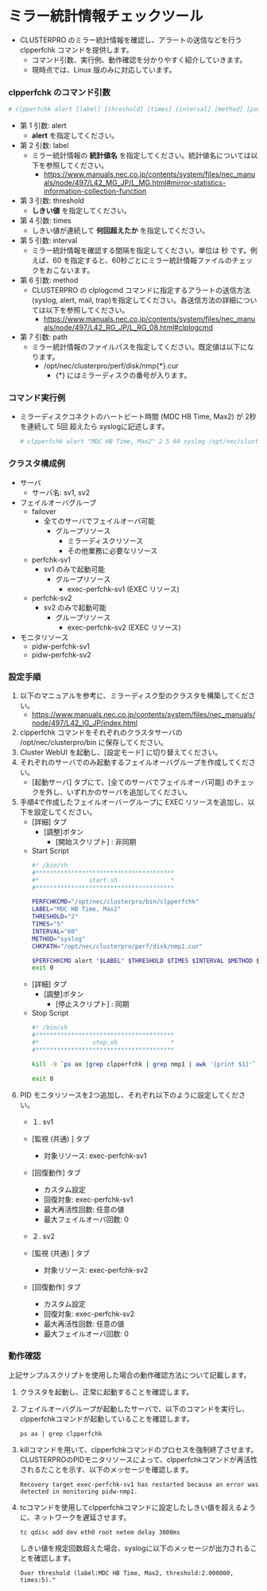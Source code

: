# ミラー統計情報チェックツール
- CLUSTERPRO のミラー統計情報を確認し、アラートの送信などを行う clpperfchk コマンドを提供します。
  - コマンド引数、実行例、動作確認を分かりやすく紹介していきます。
  - 現時点では、Linux 版のみに対応しています。

### clpperfchk のコマンド引数
```sh
# clpperfchk alert [label] [threshold] [times] [interval] [method] [path]
```
- 第 1 引数: alert
  - **alert** を指定してください。
- 第 2 引数: label
  - ミラー統計情報の **統計値名** を指定してください。統計値名については以下を参照してください。
    - https://www.manuals.nec.co.jp/contents/system/files/nec_manuals/node/497/L42_MG_JP/L_MG.html#mirror-statistics-information-collection-function
- 第 3 引数: threshold
  - **しきい値** を指定してください。
- 第 4 引数: times
  - しきい値が連続して **何回超えたか** を指定してください。
- 第 5 引数: interval
  - ミラー統計情報を確認する間隔を指定してください。単位は 秒 です。例えば、60 を指定すると、60秒ごとにミラー統計情報ファイルのチェックをおこないます。
- 第 6 引数: method
  - CLUSTERPRO の clplogcmd コマンドに指定するアラートの送信方法 (syslog, alert, mail, trap)を指定してください。各送信方法の詳細については以下を参照してください。
    - https://www.manuals.nec.co.jp/contents/system/files/nec_manuals/node/497/L42_RG_JP/L_RG_08.html#clplogcmd
- 第 7 引数: path
  - ミラー統計情報のファイルパスを指定してください。既定値は以下になります。
    - /opt/nec/clusterpro/perf/disk/nmp{*}.cur
      - {*} にはミラーディスクの番号が入ります。

### コマンド実行例
- ミラーディスクコネクトのハートビート時間 (MDC HB Time, Max2) が 2秒 を連続して 5回 超えたら syslogに記述します。
  ```sh
  # clpperfchk alert "MDC HB Time, Max2" 2 5 60 syslog /opt/nec/clusterpro/perf/disk/nmp1.cur
  ```


### クラスタ構成例
- サーバ
  - サーバ名: sv1, sv2
- フェイルオーバグループ
  - failover
    - 全てのサーバでフェイルオーバ可能
      - グループリソース
        - ミラーディスクリソース
        - その他業務に必要なリソース
  - perfchk-sv1
    - sv1 のみで起動可能
      - グループリソース
        - exec-perfchk-sv1 (EXEC リソース)
  - perfchk-sv2
    - sv2 のみで起動可能
      - グループリソース
        - exec-perfchk-sv2 (EXEC リソース)
- モニタリソース
  - pidw-perfchk-sv1
  - pidw-perfchk-sv2


### 設定手順
1. 以下のマニュアルを参考に、ミラーディスク型のクラスタを構築してください。
   - https://www.manuals.nec.co.jp/contents/system/files/nec_manuals/node/497/L42_IG_JP/index.html
1. clpperfchk コマンドをそれぞれのクラスタサーバの /opt/nec/clusterpro/bin に保存してください。
1. Cluster WebUI を起動し、[設定モード] に切り替えてください。
1. それぞれのサーバでのみ起動するフェイルオーバグループを作成してください。
   - [起動サーバ] タブにて、[全てのサーバでフェイルオーバ可能] のチェックを外し、いずれかのサーバを追加してください。
1. 手順4で作成したフェイルオーバーグループに EXEC リソースを追加し、以下を設定してください。
   - [詳細] タブ
     - [調整]ボタン 
       - [開始スクリプト] : 非同期
   - Start Script
       ```sh
       #! /bin/sh
       #***************************************
       #*              start.sh               *
       #***************************************
       
       PERFCHKCMD="/opt/nec/clusterpro/bin/clpperfchk"
       LABEL="MDC HB Time, Max2"
       THRESHOLD="2"
       TIMES="5"
       INTERVAL="60"
       METHOD="syslog"
       CHKPATH="/opt/nec/clusterpro/perf/disk/nmp1.cur"

       $PERFCHKCMD alert "$LABEL" $THRESHOLD $TIMES $INTERVAL $METHOD $CHKPATH
       exit 0
       ```
   - [詳細] タブ
     - [調整]ボタン 
       - [停止スクリプト] : 同期
   - Stop Script   
       ```sh
       #! /bin/sh
       #***************************************
       #*               stop.sh               *
       #***************************************
       
       kill -9 `ps ax |grep clpperfchk | grep nmp1 | awk '{print $1}'`
       
       exit 0
       ```
1. PID モニタリソースを2つ追加し、それぞれ以下のように設定してください。
   - １. sv1
    - [監視 (共通) ] タブ
      - 対象リソース: exec-perfchk-sv1
    - [回復動作] タブ
      - カスタム設定
      - 回復対象: exec-perfchk-sv1
      - 最大再活性回数: 任意の値
      - 最大フェイルオーバ回数: 0

   - ２. sv2
    - [監視 (共通) ] タブ
      - 対象リソース: exec-perfchk-sv2
    - [回復動作] タブ
      - カスタム設定
      - 回復対象: exec-perfchk-sv2
      - 最大再活性回数: 任意の値
      - 最大フェイルオーバ回数: 0

### 動作確認
上記サンプルスクリプトを使用した場合の動作確認方法について記載します。
 
1. クラスタを起動し、正常に起動することを確認します。
1. フェイルオーバグループが起動したサーバで、以下のコマンドを実行し、clpperfchkコマンドが起動していることを確認します。
     ```
     ps ax | grep clpperfchk
     ```
1. killコマンドを用いて、clpperfchkコマンドのプロセスを強制終了させます。CLUSTERPROのPIDモニタリソースによって、clpperfchkコマンドが再活性されるたことを示す、以下のメッセージを確認します。
     ```
     Recovery target exec-perfchk-sv1 has restarted because an error was detected in monitoring pidw-nmp1.
     ```
 
1. tcコマンドを使用してclpperfchkコマンドに設定したしきい値を超えるように、ネットワークを遅延させます。
     ```
     tc qdisc add dev eth0 root netem delay 3000ms
     ```
     しきい値を規定回数超えた場合、syslogに以下のメッセージが出力されることを確認します。
     ```
     Over threshold (label:MDC HB Time, Max2, threshold:2.000000, times:5)."